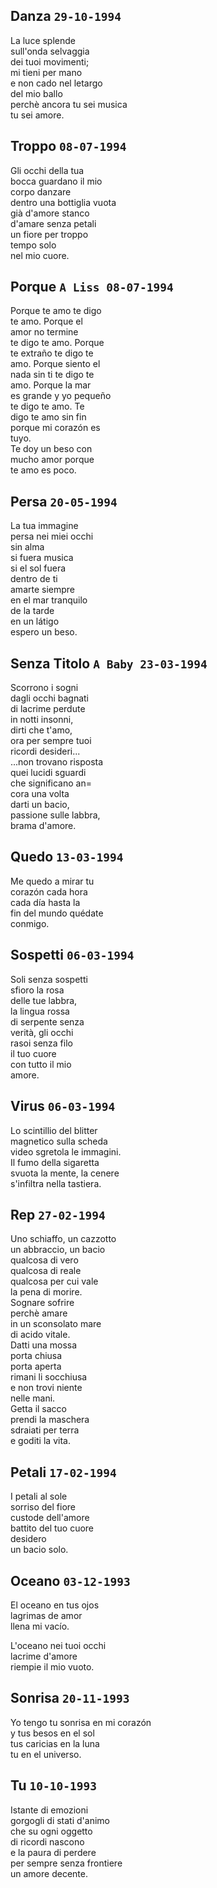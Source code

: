 ## Danza `29-10-1994`  
  
La luce splende  
sull'onda selvaggia  
dei tuoi movimenti;  
mi tieni per mano  
e non cado nel letargo  
del mio ballo  
perch&egrave; ancora tu sei musica  
tu sei amore.  
  
## Troppo `08-07-1994`  
  
Gli occhi della tua  
bocca guardano il mio  
corpo danzare  
dentro una bottiglia vuota  
gi&agrave; d'amore stanco  
d'amare senza petali  
un fiore per troppo  
tempo solo  
nel mio cuore.  
  
## Porque `A Liss 08-07-1994`  
  
Porque te amo te digo  
te amo. Porque el  
amor no termine  
te digo te amo. Porque  
te extra&ntilde;o te digo te  
amo. Porque siento el  
nada sin ti te digo te  
amo. Porque la mar  
es grande y yo peque&ntilde;o  
te digo te amo. Te  
digo te amo sin fin  
porque mi coraz&oacute;n es  
tuyo.  
Te doy un beso con  
mucho amor porque  
te amo es poco.  
  
## Persa `20-05-1994`  
  
La tua immagine  
persa nei miei occhi  
sin alma  
si fuera musica  
si el sol fuera  
dentro de ti  
amarte siempre  
en el mar tranquilo  
de la tarde  
en un l&aacute;tigo  
espero un beso.  
  
## Senza Titolo `A Baby 23-03-1994`  
  
Scorrono i sogni  
dagli occhi bagnati  
di lacrime perdute  
in notti insonni,  
dirti che t'amo,  
ora per sempre tuoi  
ricordi desideri...  
...non trovano risposta  
quei lucidi sguardi  
che significano an=  
cora una volta  
darti un bacio,  
passione sulle labbra,  
brama d'amore.  
  
## Quedo `13-03-1994`  
  
Me quedo a mirar tu  
coraz&oacute;n cada hora  
cada d&iacute;a hasta la  
fin del mundo qu&eacute;date  
conmigo.  
  
## Sospetti `06-03-1994`  
  
Soli senza sospetti  
sfioro la rosa  
delle tue labbra,  
la lingua rossa  
di serpente senza  
verit&agrave;, gli occhi  
rasoi senza filo  
il tuo cuore  
con tutto il mio  
amore.  
  
## Virus `06-03-1994`  
  
Lo scintillio del blitter  
magnetico sulla scheda  
video sgretola le immagini.  
Il fumo della sigaretta  
svuota la mente, la cenere  
s'infiltra nella tastiera.  
  
## Rep `27-02-1994`  
  
Uno schiaffo, un cazzotto  
un abbraccio, un bacio  
qualcosa di vero  
qualcosa di reale  
qualcosa per cui vale  
la pena di morire.  
Sognare sofrire  
perch&egrave; amare  
in un sconsolato mare  
di acido vitale.  
Datti una mossa  
porta chiusa  
porta aperta  
rimani li socchiusa  
e non trovi niente  
nelle mani.  
Getta il sacco  
prendi la maschera  
sdraiati per terra  
e goditi la vita.  
  
## Petali `17-02-1994`  
  
I petali al sole  
sorriso del fiore  
custode dell'amore  
battito del tuo cuore  
desidero  
un bacio solo.  
  
## Oceano `03-12-1993`  
  
El oceano en tus ojos  
lagrimas de amor  
llena mi vac&iacute;o.  
  
L'oceano nei tuoi occhi  
lacrime d'amore  
riempie il mio vuoto.  
  
## Sonrisa `20-11-1993`  
  
Yo tengo tu sonrisa en mi coraz&oacute;n  
y tus besos en el sol  
tus caricias en la luna  
tu en el universo.  
  
## Tu `10-10-1993`  
  
Istante di emozioni  
gorgogli di stati d'animo  
che su ogni oggetto  
di ricordi nascono  
e la paura di perdere  
per sempre senza frontiere  
un amore decente.  
